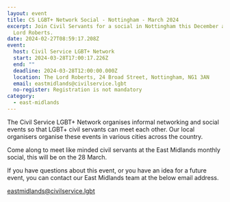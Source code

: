 ```yaml
---
layout: event
title: CS LGBT+ Network Social - Nottingham - March 2024
excerpt: Join Civil Servants for a social in Nottingham this December at The
  Lord Roberts.
date: 2024-02-27T08:59:17.208Z
event:
  host: Civil Service LGBT+ Network
  start: 2024-03-28T17:00:17.226Z
  end: ""
  deadline: 2024-03-28T12:00:00.000Z
  location: The Lord Roberts, 24 Broad Street, Nottingham, NG1 3AN
  email: eastmidlands@civilservice.lgbt
  no-register: Registration is not mandatory
category:
  - east-midlands
---
```

The Civil Service LGBT+ Network organises informal networking and social events so that LGBT+ civil servants can meet each other. Our local organisers organise these events in various cities across the country.

Come along to meet like minded civil servants at the East Midlands monthly social, this will be on the 28 March.

If you have questions about this event, or you have an idea for a future event, you can contact our East Midlands team at the below email address.

[eastmidlands@civilservice.lgbt](<mailto: eastmidlands@civilservice.lgbt>)
